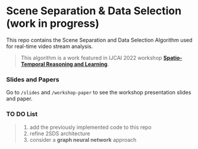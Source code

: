 # Scene Separation & Data Selection (work in progress)
This repo contains the Scene Separation and Data Selection Algorithm used for real-time video stream analysis.
> This algorithm is a work featured in IJCAI 2022 workshop [**Spatio-Temporal Reasoning and Learning**](https://strl2022.github.io/).

### Slides and Papers
Go to `/slides` and `/workshop-paper` to see the workshop presentation slides and paper.

### TO DO List
> 1. add the previously implemented code to this repo    
> 2. refine 2SDS architecture
> 3. consider a **graph neural network** approach

